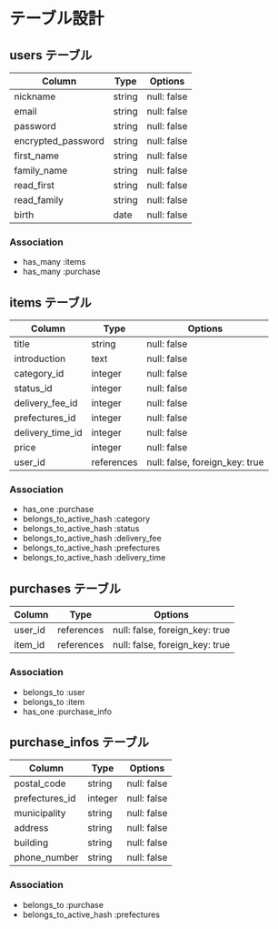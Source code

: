 # テーブル設計

## users テーブル

| Column             | Type   | Options     |
| ------------------ | ------ | ----------- |
| nickname           | string | null: false |
| email              | string | null: false |
| password           | string | null: false |
| encrypted_password | string | null: false |
| first_name         | string | null: false |
| family_name        | string | null: false |
| read_first         | string | null: false |
| read_family        | string | null: false |
| birth              | date   | null: false |

### Association

- has_many :items
- has_many :purchase

## items テーブル

| Column           | Type       | Options                        |
| ---------------- | ---------- | ------------------------------ |
| title            | string     | null: false                    |
| introduction     | text       | null: false                    |
| category_id      | integer    | null: false                    |
| status_id        | integer    | null: false                    |
| delivery_fee_id  | integer    | null: false                    |
| prefectures_id   | integer    | null: false                    |
| delivery_time_id | integer    | null: false                    |
| price            | integer    | null: false                    |
| user_id          | references | null: false, foreign_key: true |

### Association

- has_one                :purchase
- belongs_to_active_hash :category
- belongs_to_active_hash :status
- belongs_to_active_hash :delivery_fee
- belongs_to_active_hash :prefectures
- belongs_to_active_hash :delivery_time

## purchases テーブル

| Column  | Type       | Options                        |
| ------- | ---------- | ------------------------------ |
| user_id | references | null: false, foreign_key: true |
| item_id | references | null: false, foreign_key: true |

### Association

- belongs_to :user
- belongs_to :item
- has_one :purchase_info

## purchase_infos テーブル

| Column         | Type    | Options     |
| -------------- | ------- | ----------- |
| postal_code    | string  | null: false |
| prefectures_id | integer | null: false |
| municipality   | string  | null: false |
| address        | string  | null: false |
| building       | string  | null: false |
| phone_number   | string  | null: false |

### Association

- belongs_to :purchase
- belongs_to_active_hash :prefectures
